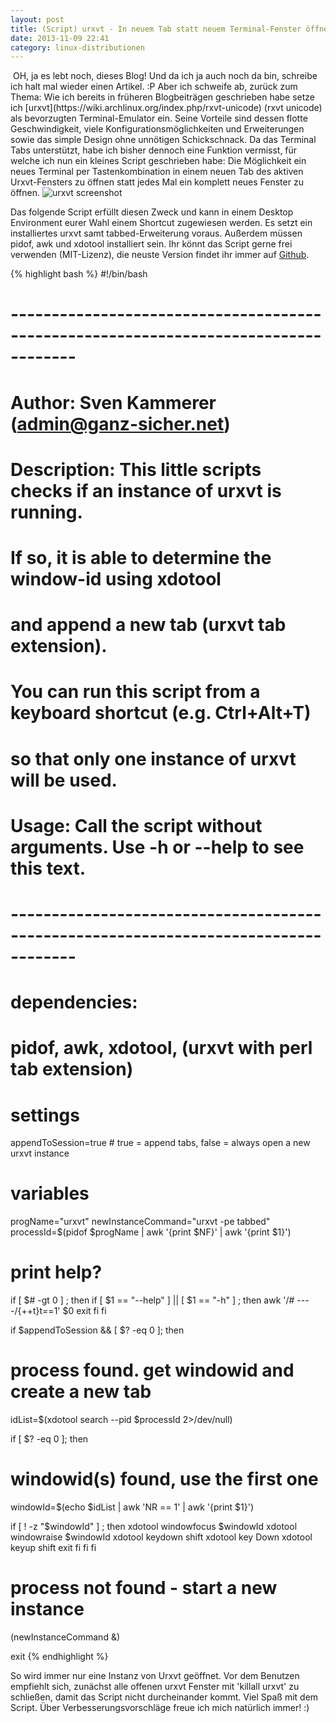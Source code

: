 ```yaml
---
layout: post
title: (Script) urxvt - In neuem Tab statt neuem Terminal-Fenster öffnen
date: 2013-11-09 22:41
category: linux-distributionen
---
```

<img src="{{site.url}}/wp-content/uploads/terminal1.png" class="lefticon" alt="" />
OH, ja es lebt noch, dieses Blog! Und da ich ja auch noch da bin, schreibe ich halt mal wieder einen Artikel. :P
Aber ich schweife ab, zurück zum Thema: Wie ich bereits in früheren Blogbeiträgen geschrieben habe setze ich [urxvt](https://wiki.archlinux.org/index.php/rxvt-unicode) (rxvt unicode) als bevorzugten Terminal-Emulator ein. Seine Vorteile sind dessen flotte Geschwindigkeit, viele Konfigurationsmöglichkeiten und Erweiterungen sowie das simple Design ohne unnötigen Schickschnack. 
<!--more-->
Da das Terminal Tabs unterstützt, habe ich bisher dennoch eine Funktion vermisst, für welche ich nun ein kleines Script geschrieben habe: Die Möglichkeit ein neues Terminal per Tastenkombination in einem neuen Tab des aktiven Urxvt-Fensters zu öffnen statt jedes Mal ein komplett neues Fenster zu öffnen.

<img alt="urxvt screenshot" class="borderimg centered" src="{{site.url}}/images/blog/urxvt_screen.jpg" alt="" />

Das folgende Script erfüllt diesen Zweck und kann in einem Desktop Environment eurer Wahl einem Shortcut zugewiesen werden. Es setzt ein installiertes urxvt samt tabbed-Erweiterung voraus. Außerdem müssen pidof, awk und xdotool installiert sein. Ihr könnt das Script gerne frei verwenden (MIT-Lizenz), die neuste Version findet ihr immer auf [Github](https://github.com/pylight/scripthub/blob/master/bash/runUrxvt.sh).

{% highlight bash %}
#!/bin/bash

# ------------------------------------------------------------------------------------
# Author: Sven Kammerer (admin@ganz-sicher.net)
# Description:    This little scripts checks if an instance of urxvt is running.
#                 If so, it is able to determine the window-id using xdotool 
#                 and append a new tab (urxvt tab extension).
#
#                You can run this script from a keyboard shortcut (e.g. Ctrl+Alt+T)
#                so that only one instance of urxvt will be used.
#
# Usage:        Call the script without arguments. Use -h or --help to see this text.
# ------------------------------------------------------------------------------------

# dependencies:
# pidof, awk, xdotool, (urxvt with perl tab extension) 

# settings
appendToSession=true        # true = append tabs, false = always open a new urxvt instance

# variables
progName="urxvt"
newInstanceCommand="urxvt -pe tabbed"
processId=$(pidof $progName | awk '{print $NF}' | awk '{print $1}')


# print help?
if  [ $# -gt 0 ] ; then
 if [ $1 == "--help" ] || [ $1 == "-h" ] ; then
  awk '/# ----/{++t}t==1' $0
  exit
 fi
fi

if $appendToSession && [ $? -eq 0 ]; then
 # process found. get windowid and create a new tab
 idList=$(xdotool search --pid $processId 2>/dev/null)

 if [ $? -eq 0 ]; then
  # windowid(s) found, use the first one
  windowId=$(echo $idList | awk 'NR == 1' | awk '{print $1}')

  if [ ! -z "$windowId" ] ; then
   xdotool windowfocus $windowId
   xdotool windowraise $windowId
   xdotool keydown shift 
   xdotool key Down 
   xdotool keyup shift
   exit
  fi
 fi
fi

# process not found - start a new instance
$($newInstanceCommand &)

exit
{% endhighlight %}

So wird immer nur eine Instanz von Urxvt geöffnet. Vor dem Benutzen empfiehlt sich, zunächst alle offenen urxvt Fenster mit 'killall urxvt' zu schließen, damit das Script nicht durcheinander kommt. 
Viel Spaß mit dem Script. Über Verbesserungsvorschläge freue ich mich natürlich immer! :)
